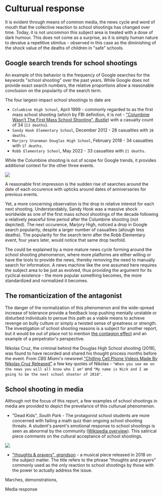 # Culturual response

It is evident through means of common media, the news cycle and word of mouth that the collective reaction to school shootings has changed over time. Today, it is not uncommon this subject area is treated with a dose of dark humour. This does not come as a surprise, as it is simply human nature to devalue a repetitive stimilus - observed in this case as the diminishing of the shock value of the deaths of children in "safe" schools.

## Google search trends for school shootings

An example of this behavior is the frequency of Google searches for the keywords "school shooting" over the past years. While Google does not provide exact search numbers, the relative proportions allow a reasonable conclusion on the popularity of the search term. 

The four largest-impact school shootings to date are
 * `Columbine High School`, April 1999 - commonly regarded to as the first mass school shooting (which by FBI definition, it is not - ["Columbine Wasn't The First Mass School Shooting", *Bustle*](https://www.bustle.com/articles/141151-was-columbine-the-first-school-shooting-in-the-united-states-sue-klebold-finally-speaks-out-on)) with a casualty count of 34 (`13 deaths`).
 * `Sandy Hook Elementary School`, December 2012 - 28 casualties with `26 deaths`.
 * `Marjory Stoneman Douglas High School`, February 2018 - 34 casualties with `17 deaths`.
 * `Robb Elementary School`, May 2022 - 33 casualties with `21 deaths`.

While the Columbine shooting is out of scope for Google trends, it provides additional context for the other three events.

<img class="ioda" src="assets/imgs/google_trends.png"/>

A reasonable first impression is the sudden rise of searches around the date of each occurence with upticks around dates of anniversaries for previous events.

Yet, a more concerning observation is the drop in relative interest for each next shooting. Understandably, Sandy Hook was a massive shock worldwide as one of the first mass school shootings of the decade following a relatively peaceful time period after the Columbine shooting (not depicted). The next occurence, Marjory High, noticed a drop in Google search popularity, despite a larger number of casualties (altough less deaths). The popularity for the search term after the Robb Elementary event, four years later, would notice that same drop twofold.

The could be explained by a more mature news cycle forming around the school shooting phenomenon, where more platforms are either willing or have the tools to provide the news, thereby removing the need to manually search for information. A news machine like the one assumed here requires the subject area to be just as evolved, thus providing the argument for its cyclical existence - the more popular something becomes, the more standardized and normalized it becomes.

## The romanticization of the antagonist

The danger of the normalization of this phenomenon and the wide-spread increase of tolerance provide a feedback loop pushing mentally unstable or disturbed individuals to persue this path as a viable means to achieve revenge on bully culture or simply a twisted sense of greatness or strength. The investigation of school shooting reasons is a subject for another report, but it would be out of place not to mention [the contagion effect](https://www.colorado.edu/today/2022/05/31/after-mass-shooting-examining-role-media-coverage) and an example of a perpetrator's perspective.

Nikolas Cruz, the criminal behind the Douglas High School shooting (2018), was found to have recorded and shared his thought process months before the event. From *CBS Miami's* newsreel ["Chilling Cell Phone Videos Made By Nikolas Cruz Released"](https://youtu.be/1UJ5-rSb3o0) a few key quotes of Nikolas - `"When you see me on the news you will all know who I am"` and `"My name is Nick and I am going to be the next school shooter of 2018"`.


## School shooting in media

Although not the focus of this report, a few examples of school shootings in media are provided to depict the prevelance of this culturual phenomenon.

 * "Dead Kids", *South Park* - The protagonist school students are more concerned with failing a math quiz than ongoing school shooting threats. A student's parent's emotional response to school shootings is seen as abnormal by the community ([Wikipedia overview](https://en.wikipedia.org/wiki/Dead_Kids_(South_Park))). This satirical piece comments on the cultural acceptance of school shootings.

<img src="assets/imgs/south_park_dead_kids.jpg"/>

 * ["thoughts & prayers", *grandson*](https://www.youtube.com/watch?v=2OZ7EasWwy0) - a musical piece released in 2018 on the subject matter. The title refers to the phrase "thoughts and prayers" commonly used as the only reaction to school shootings by those with the power to actually address the issue.



Marches, demonstrations,

Media response

